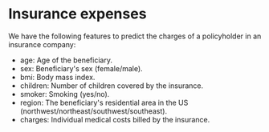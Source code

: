 # Insurance expenses

We have the following features to predict the charges of a policyholder in an insurance company:
<ul>
    <li> age: Age of the beneficiary.
    <li> sex: Beneficiary's sex (female/male).
    <li> bmi: Body mass index.
    <li> children: Number of children covered by the insurance.
 <li> smoker: Smoking (yes/no).
<li> region: The beneficiary's residential area in the US (northwest/northeast/southwest/southeast).
<li>charges: Individual medical costs billed by the insurance.
    </ul>
